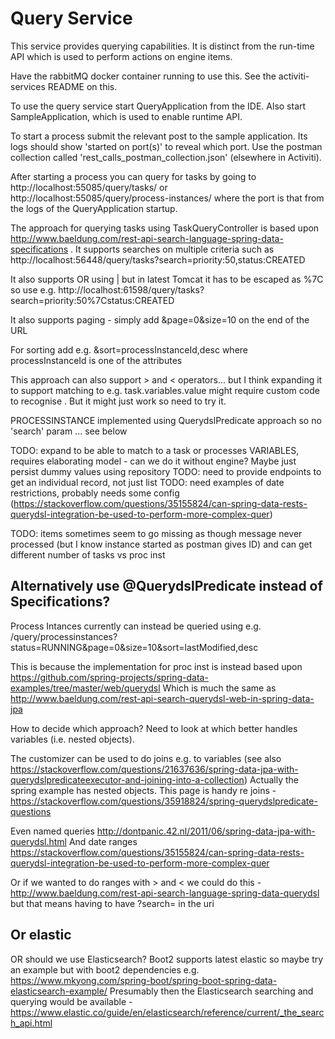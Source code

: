 # Query Service

This service provides querying capabilities. It is distinct from the run-time API which is used to perform actions on engine items.

Have the rabbitMQ docker container running to use this. See the activiti-services README on this.

To use the query service start QueryApplication from the IDE. Also start SampleApplication, which is used to enable runtime API.

To start a process submit the relevant post to the sample application. Its logs should show 'started on port(s)' to reveal which port. Use the postman collection called 'rest_calls_postman_collection.json' (elsewhere in Activiti).

After starting a process you can query for tasks by going to http://localhost:55085/query/tasks/ or http://localhost:55085/query/process-instances/ where the port is that from the logs of the QueryApplication startup.

The approach for querying tasks using TaskQueryController is based upon http://www.baeldung.com/rest-api-search-language-spring-data-specifications . It supports searches on multiple criteria such as http://localhost:56448/query/tasks?search=priority:50,status:CREATED

It also supports OR using | but in latest Tomcat it has to be escaped as %7C so use e.g. http://localhost:61598/query/tasks?search=priority:50%7Cstatus:CREATED

It also supports paging - simply add &page=0&size=10 on the end of the URL

For sorting add e.g. &sort=processInstanceId,desc where processInstanceId is one of the attributes

This approach can also support > and < operators... but I think expanding it to support matching to e.g. task.variables.value might require custom code to recognise . But it might just work so need to try it.

PROCESSINSTANCE implemented using QuerydslPredicate approach so no 'search' param ... see below

TODO: expand to be able to match to a task or processes VARIABLES, requires elaborating model - can we do it without engine? Maybe just persist dummy values using repository
TODO: need to provide endpoints to get an individual record, not just list
TODO: need examples of date restrictions, probably needs some config (https://stackoverflow.com/questions/35155824/can-spring-data-rests-querydsl-integration-be-used-to-perform-more-complex-quer)

TODO: items sometimes seem to go missing as though message never processed (but I know instance started as postman gives ID) and can get different number of tasks vs proc inst

## Alternatively use @QuerydslPredicate instead of Specifications?

Process Intances currently can instead be queried using e.g. /query/processinstances?status=RUNNING&page=0&size=10&sort=lastModified,desc

This is because the implementation for proc inst is instead based upon https://github.com/spring-projects/spring-data-examples/tree/master/web/querydsl
Which is much the same as http://www.baeldung.com/rest-api-search-querydsl-web-in-spring-data-jpa

How to decide which approach? Need to look at which better handles variables (i.e. nested objects).

The customizer can be used to do joins e.g. to variables (see also https://stackoverflow.com/questions/21637636/spring-data-jpa-with-querydslpredicateexecutor-and-joining-into-a-collection)
Actually the spring example has nested objects.
This page is handy re joins - https://stackoverflow.com/questions/35918824/spring-querydslpredicate-questions

Even named queries http://dontpanic.42.nl/2011/06/spring-data-jpa-with-querydsl.html
And date ranges https://stackoverflow.com/questions/35155824/can-spring-data-rests-querydsl-integration-be-used-to-perform-more-complex-quer

Or if we wanted to do ranges with > and < we could do this - http://www.baeldung.com/rest-api-search-language-spring-data-querydsl but that means having to have ?search= in the uri

## Or elastic

OR should we use Elasticsearch?
Boot2 supports latest elastic so maybe try an example but with boot2 dependencies e.g. https://www.mkyong.com/spring-boot/spring-boot-spring-data-elasticsearch-example/
Presumably then the Elasticsearch searching and querying would be available - https://www.elastic.co/guide/en/elasticsearch/reference/current/_the_search_api.html
